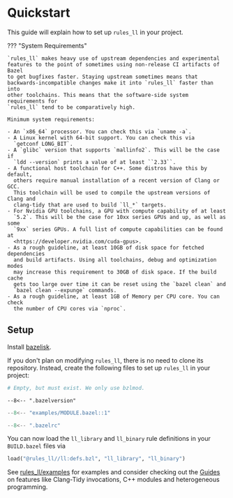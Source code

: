 # Quickstart

This guide will explain how to set up `rules_ll` in your project.

??? "System Requirements"

    `rules_ll` makes heavy use of upstream dependencies and experimental
    features to the point of sometimes using non-release CI artifacts of Bazel
    to get bugfixes faster. Staying upstream sometimes means that
    backwards-incompatible changes make it into `rules_ll` faster than into
    other toolchains. This means that the software-side system requirements for
    `rules_ll` tend to be comparatively high.

    Minimum system requirements:

    - An `x86_64` processor. You can check this via `uname -a`.
    - A Linux kernel with 64-bit support. You can check this via
      `getconf LONG_BIT`.
    - A `glibc` version that supports `mallinfo2`. This will be the case if
      `ldd --version` prints a value of at least ``2.33``.
    - A functional host toolchain for C++. Some distros have this by default,
      others require manual installation of a recent version of Clang or GCC.
      This toolchain will be used to compile the upstream versions of Clang and
      clang-tidy that are used to build `ll_*` targets.
    - For Nvidia GPU toolchains, a GPU with compute capability of at least
      `5.2`. This will be the case for 10xx series GPUs and up, as well as some
      `9xx` series GPUs. A full list of compute capabilities can be found at
      <https://developer.nvidia.com/cuda-gpus>.
    - As a rough guideline, at least 10GB of disk space for fetched dependencies
      and build artifacts. Using all toolchains, debug and optimization modes
      may increase this requirement to 30GB of disk space. If the build cache
      gets too large over time it can be reset using the `bazel clean` and
      `bazel clean --expunge` commands.
    - As a rough guideline, at least 1GB of Memory per CPU core. You can check
      the number of CPU cores via `nproc`.

## Setup

Install [bazelisk](https://bazel.build/install/bazelisk).

If you don't plan on modifying `rules_ll`, there is no need to clone its
repository. Instead, create the following files to set up `rules_ll` in your
project:

```python title="WORKSPACE.bazel"
# Empty, but must exist. We only use bzlmod.
```

```title=".bazelversion"
--8<-- ".bazelversion"
```

```python title="MODULE.bazel"
--8<-- "examples/MODULE.bazel::1"
```

```python title=".bazelrc"
--8<-- ".bazelrc"
```

You can now load the `ll_library` and `ll_binary` rule definitions in your
`BUILD.bazel` files via

```python
load("@rules_ll//ll:defs.bzl", "ll_library", "ll_binary")
```

See [rules_ll/examples](https://github.com/eomii/rules_ll/tree/main/examples)
for examples and consider checking out the [Guides](https://ll.eomii.org/guides)
on features like Clang-Tidy invocations, C++ modules and heterogeneous
programming.
